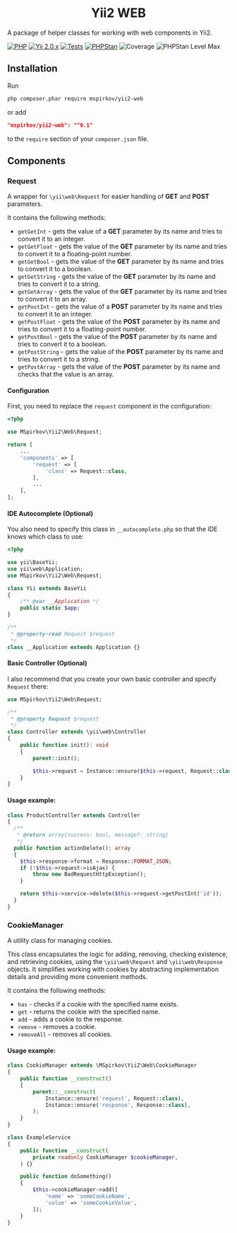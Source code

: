 <h1 align="center">Yii2 WEB</h1>

A package of helper classes for working with web components in Yii2.

[![PHP](https://img.shields.io/badge/%3E%3D7.4-7A86B8.svg?style=for-the-badge&logo=php&logoColor=white&label=PHP)](https://www.php.net/releases/7_4_0.php)
[![Yii 2.0.x](https://img.shields.io/badge/%3E%3D2.0.53-247BA0.svg?style=for-the-badge&logo=yii&logoColor=white&label=Yii)](https://github.com/yiisoft/yii2/tree/2.0.53)
[![Tests](https://img.shields.io/github/actions/workflow/status/mspirkov/yii2-web/ci.yml?branch=main&style=for-the-badge&logo=github&label=Tests)](https://github.com/mspirkov/yii2-web/actions/workflows/ci.yml)
[![PHPStan](https://img.shields.io/github/actions/workflow/status/mspirkov/yii2-web/ci.yml?branch=main&style=for-the-badge&logo=github&label=PHPStan)](https://github.com/mspirkov/yii2-web/actions/workflows/ci.yml)
![Coverage](https://img.shields.io/badge/100%25-44CC11.svg?style=for-the-badge&label=Coverage)
![PHPStan Level Max](https://img.shields.io/badge/Max-7A86B8.svg?style=for-the-badge&label=PHPStan%20Level)

## Installation

Run

```bash
php composer.phar require mspirkov/yii2-web
```

or add

```json
"mspirkov/yii2-web": "^0.1"
```

to the `require` section of your `composer.json` file.

## Components

### Request

A wrapper for `\yii\web\Request` for easier handling of **GET** and **POST** parameters.

It contains the following methods:

- `getGetInt` - gets the value of a **GET** parameter by its name and tries to convert it to an integer.
- `getGetFloat` - gets the value of the **GET** parameter by its name and tries to convert it to a floating-point number.
- `getGetBool` - gets the value of the **GET** parameter by its name and tries to convert it to a boolean.
- `getGetString` - gets the value of the **GET** parameter by its name and tries to convert it to a string.
- `getGetArray` - gets the value of the **GET** parameter by its name and tries to convert it to an array.
- `getPostInt` - gets the value of a **POST** parameter by its name and tries to convert it to an integer.
- `getPostFloat` - gets the value of the **POST** parameter by its name and tries to convert it to a floating-point number.
- `getPostBool` - gets the value of the **POST** parameter by its name and tries to convert it to a boolean.
- `getPostString` - gets the value of the **POST** parameter by its name and tries to convert it to a string.
- `getPostArray` - gets the value of the **POST** parameter by its name and checks that the value is an array.

#### Configuration

First, you need to replace the `request` component in the configuration:

```php
<?php

use MSpirkov\Yii2\Web\Request;

return [
    ...
    'components' => [
        'request' => [
            'class' => Request::class,
        ],
        ...
    ],
];
```

#### IDE Autocomplete (Optional)

You also need to specify this class in `__autocomplete.php` so that the IDE knows which class to use:

```php
<?php

use yii\BaseYii;
use yii\web\Application;
use MSpirkov\Yii2\Web\Request;

class Yii extends BaseYii
{
    /** @var __Application */
    public static $app;
}

/**
 * @property-read Request $request
 */
class __Application extends Application {}
```

#### Basic Controller (Optional)

I also recommend that you create your own basic controller and specify `Request` there:

```php
use MSpirkov\Yii2\Web\Request;

/**
 * @property Request $request
 */
class Controller extends \yii\web\Controller
{
    public function init(): void
    {
        parent::init();

        $this->request = Instance::ensure($this->request, Request::class);
    }
}
```

#### Usage example:

```php
class ProductController extends Controller
{
  /**
   * @return array{success: bool, message?: string}
   */
  public function actionDelete(): array
  {
    $this->response->format = Response::FORMAT_JSON;
    if (!$this->request->isAjax) {
        throw new BadRequestHttpException();
    }

    return $this->service->delete($this->request->getPostInt('id'));
  }
}
```

### CookieManager

A utility class for managing cookies.

This class encapsulates the logic for adding, removing, checking existence, and retrieving cookies, using the `\yii\web\Request`
and `\yii\web\Response` objects. It simplifies working with cookies by abstracting implementation details and providing more
convenient methods.

It contains the following methods:

- `has` - checks if a cookie with the specified name exists.
- `get` - returns the cookie with the specified name.
- `add` - adds a cookie to the response.
- `remove` - removes a cookie.
- `removeAll` - removes all cookies.

#### Usage example:

```php
class CookieManager extends \MSpirkov\Yii2\Web\CookieManager
{
    public function __construct()
    {
        parent::__construct(
            Instance::ensure('request', Request::class),
            Instance::ensure('response', Response::class),
        );
    }
}
```

```php
class ExampleService
{
    public function __construct(
        private readonly CookieManager $cookieManager,
    ) {}

    public function doSomething()
    {
        $this->cookieManager->add([
            'name' => 'someCookieName',
            'value' => 'someCookieValue',
        ]);
    }
}
```
